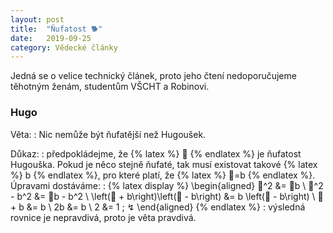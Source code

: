 ```yaml
---
layout: post
title:  "Ňufatost 🐕"
date:   2019-09-25
category: Vědecké články
---
```


Jedná se o velice technický článek, proto jeho čtení nedoporučujeme těhotným ženám, studentům VŠCHT a Robinovi.

### Hugo

Věta: 
:	Nic nemůže být ňufatější než Hugoušek.

Důkaz:
:	předpokládejme, že {% latex %} 🐶 {% endlatex %} je ňufatost Hugouška. Pokud je něco stejně ňufaté, tak musí existovat takové {% latex %} b {% endlatex %}, pro které platí, že {% latex %} 🐶=b {% endlatex %}. Úpravami dostáváme:
:	{% latex display %}
	\begin{aligned}
		🐶^2 &= 🐶b \\
		🐶^2 - b^2 &= 🐶b - b^2 \\
		\left(🐶 + b\right)\left(🐶 - b\right) &= b \left(🐶 - b\right) \\
		🐶 + b &= b \\ 
		2b &= b \\
		2 &= 1 \; ↯
	\end{aligned}
	{% endlatex %}
: 	výsledná rovnice je nepravdivá, proto je věta pravdivá.

